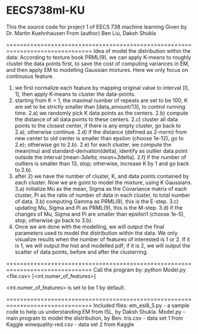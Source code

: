 # EECS738ml-KU
This the source code for project 1 of EECS 738 machine learning
Given by Dr. Martin Kuehnhausen
From (author) Ben Liu, Daksh Shukla

===============================================================================
Idea of model the distribution within the data:
According to texture book PRML(9), we can apply K-means to roughly cluster the
data points first, to save the cost of computing variances in EM, and then apply
EM to modelling Gaussian mixtures. Here we only focus on continuous feature.
1) we first normalize each feature by mapping original value to interval [0, 1], 
   then apply K-means to cluster the data-points.
2) starting from K = 1, the maximal number of repeats are set to be 100, K are
   set to be strictly smaller than [data_amount/13], to control running time.
   2.a) we randomly pick K data points as the centers.
   2.b) compute the distance of all data points to these centers.
   2.c) cluster all data points to the closest center, if there is any empty 
        cluster, go back to 2.a), otherwise continue.
   2.d) if the distance (defined as 2-norm) from new center to old center is
        smaller than epsilon (choose 1e-12), go to 2.e); otherwise go to 2.b).
   2.e) for each cluster, we compute the mean(mu) and standard-derivation(delta), 
        identify as outlier data point outside the interval [mean-3*delta, mean+3*delta].
   2.f) if the number of outliers is smaller than 13, stop; otherwise, increase
        K by 1 and go back to 2.b).
3) after 2) we have the number of cluster, K, and data points contained by each
   cluster. Now we are goint to model the mixture, using K Gaussians. 
   3.a) initialize Mu as the mean, Sigma as the Covariance matrix of each cluster,
        Pi as the ratio of number of data in each cluster, to total number of data.
   3.b) computing Gamma as PRML(9), this is the E-step.
   3.c) updating Mu, Sigma and Pi as PRML(9), this is the M-step.
   3.d) if the changes of Mu, Sigma and Pi are smaller than epsilon1 (choose 1e-5), stop,
        otherwise go back to 3.b).
4) Once we are done with the modelling, we will output the final parameters used to model
   the distribution within the data. We only visualize results when the number of features
   of interested is 1 or 2. If it is 1, we will output the hist and modelled pdf; if it is
   2, we will output the scatter of data points, before and after the clusterring.
   
===============================================================================
Call the program by:
python Model.py <file.csv> [<int.numer_of_features>]

<int.numer_of_features> is set to be 1 by default.


===============================================================================
Included files:
em_esl8_5.py        - a sample code to help us understanding EM from ISL, by Daksh Shukla.
Model.py            - main program to model the distribution, by Ben.
Iris.csv            - data set 1 from Kaggle
winequality-red.csv - data set 2 from Kaggle

